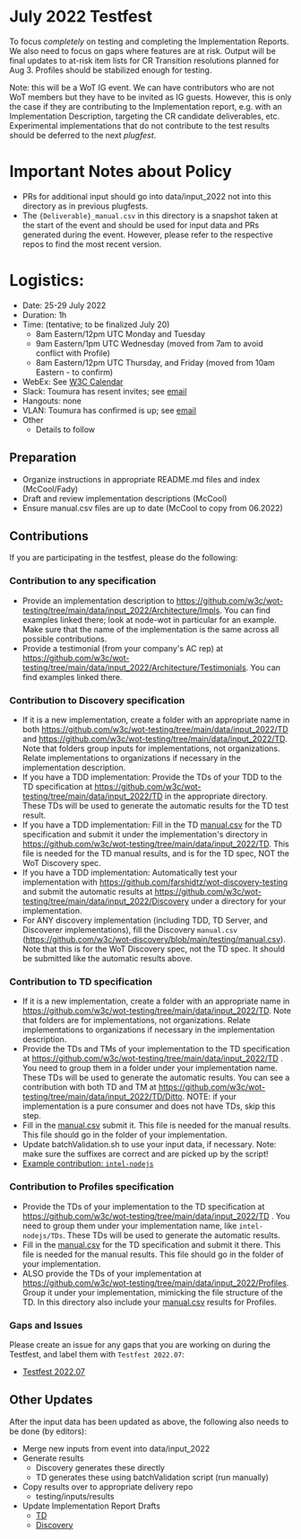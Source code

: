 # July 2022 Testfest
To focus *completely* on testing and completing the Implementation Reports.
We also need to focus on gaps where features are at risk.
Output will be final updates to at-risk item lists for CR Transition resolutions planned for Aug 3.
Profiles should be stabilized enough for testing.

Note: this will be a WoT IG event.  We can have contributors who are not WoT members but they have to be
invited as IG guests.  However, this is only the case if they are contributing to the Implementation report,
e.g. with an Implementation Description, targeting the CR candidate deliverables, etc.  Experimental
implementations that do not contribute to the test results should be deferred to the next *plugfest*.

# Important Notes about Policy
* PRs for additional input should go into data/input_2022 not into this directory as in previous plugfests.
* The `{Deliverable}_manual.csv` in this directory is a snapshot taken at the start of the event and should be used for
  input data and PRs generated during the event.  However, please refer to the respective repos to
  find the most recent version.  

# Logistics:
* Date: 25-29 July 2022
* Duration: 1h
* Time: (tentative; to be finalized July 20)
   - 8am Eastern/12pm UTC Monday and Tuesday
   - 9am Eastern/1pm UTC Wednesday (moved from 7am to avoid conflict with Profile)
   - 8am Eastern/12pm UTC Thursday, and Friday (moved from 10am Eastern - to confirm)
* WebEx: See [W3C Calendar](https://www.w3.org/groups/wg/wot/calendar)
* Slack: Toumura has resent invites; see [email](https://lists.w3.org/Archives/Member/member-wot-ig/2022Jul/0001.html)
* Hangouts: none
* VLAN: Toumura has confirmed is up; see [email](https://lists.w3.org/Archives/Member/member-wot-ig/2022Jul/0001.html)
* Other
   - Details to follow

## Preparation
- Organize instructions in appropriate README.md files and index (McCool/Fady)
- Draft and review implementation descriptions (McCool)
- Ensure manual.csv files are up to date (McCool to copy from 06.2022)

## Contributions
If you are participating in the testfest, please do the following:

### Contribution to any specification
- Provide an implementation description to https://github.com/w3c/wot-testing/tree/main/data/input_2022/Architecture/Impls. You can find examples linked there; look at node-wot in particular for an example. Make sure that the name of the implementation is the same across all possible contributions.
- Provide a testimonial (from your company's AC rep) at https://github.com/w3c/wot-testing/tree/main/data/input_2022/Architecture/Testimonials. You can find examples linked there.

### Contribution to Discovery specification
- If it is a new implementation, create a folder with an appropriate name in both https://github.com/w3c/wot-testing/tree/main/data/input_2022/TD and https://github.com/w3c/wot-testing/tree/main/data/input_2022/TD.  Note that folders group inputs for implementations, not organizations.  Relate implementations to organizations if necessary in the implementation description. 
- If you have a TDD implementation: Provide the TDs of your TDD to the TD specification at https://github.com/w3c/wot-testing/tree/main/data/input_2022/TD in the appropriate directory. These TDs will be used to generate the automatic results for the TD test result.
- If you have a TDD implementation: Fill in the TD [manual.csv](https://github.com/w3c/wot-thing-description/blob/main/testing/manual.csv) for the TD specification and submit it under the implementation's directory in https://github.com/w3c/wot-testing/tree/main/data/input_2022/TD. This file is needed for the TD manual results, and is for the TD spec, NOT the WoT Discovery spec.
- If you have a TDD implementation: Automatically test your implementation with https://github.com/farshidtz/wot-discovery-testing and submit the automatic results at https://github.com/w3c/wot-testing/tree/main/data/input_2022/Discovery under a directory for your implementation. 
- For ANY discovery implementation (including TDD, TD Server, and Discoverer implementations), fill the Discovery `manual.csv` (https://github.com/w3c/wot-discovery/blob/main/testing/manual.csv). Note that this is for the WoT Discovery spec, not the TD spec.  It should be submitted like the automatic results above.

### Contribution to TD specification
- If it is a new implementation, create a folder with an appropriate name in https://github.com/w3c/wot-testing/tree/main/data/input_2022/TD.  Note that folders are for implementations, not organizations.  Relate implementations to organizations if necessary in the implementation description.
- Provide the TDs and TMs of your implementation to the TD specification at https://github.com/w3c/wot-testing/tree/main/data/input_2022/TD . You need to group them in a folder under your implementation name. These TDs will be used to generate the automatic results. You can see a contribution with both TD and TM at https://github.com/w3c/wot-testing/tree/main/data/input_2022/TD/Ditto.  NOTE: if your implementation is a pure consumer and does not have TDs, skip this step.
- Fill in the [manual.csv](https://github.com/w3c/wot-thing-description/blob/main/testing/manual.csv) submit it. This file is needed for the manual results. This file should go in the folder of your implementation.
- Update batchValidation.sh to use your input data, if necessary.  Note: make sure the suffixes are correct and are picked up by the script!
- [Example contribution: `intel-nodejs`](https://github.com/w3c/wot-testing/pull/312)

### Contribution to Profiles specification
  - Provide the TDs of your implementation to the TD specification at https://github.com/w3c/wot-testing/tree/main/data/input_2022/TD . You need to group them under your implementation name, like `intel-nodejs/TDs`. These TDs will be used to generate the automatic results.
  - Fill in the [manual.csv](https://github.com/w3c/wot-testing/blob/main/events/2022.07.Online/TD/manual.csv) for the TD specification and submit it there. This file is needed for the manual results. This file should go in the folder of your implementation.
  - ALSO provide the TDs of your implementation at https://github.com/w3c/wot-testing/tree/main/data/input_2022/Profiles. Group it under your implementation, mimicking the file structure of the TD.  In this directory also include your [manual.csv](https://github.com/w3c/wot-profile/blob/main/testing/manual.csv) results for Profiles.

### Gaps and Issues
Please create an issue for any gaps that you are working on during the Testfest, and label them with `Testfest 2022.07`:
- [Testfest 2022.07](https://github.com/w3c/wot-testing/labels/Testfest%202022.07)

## Other Updates 
After the input data has been updated as above, the following also needs to be done (by editors):

- Merge new inputs from event into data/input_2022
- Generate results
    - Discovery generates these directly
    - TD generates these using batchValidation script (run manually)
- Copy results over to appropriate delivery repo
    - testing/inputs/results
- Update Implementation Report Drafts
    - [TD](https://github.com/w3c/wot-thing-description/pull/1522)
    - [Discovery](https://github.com/w3c/wot-discovery/pull/331)




